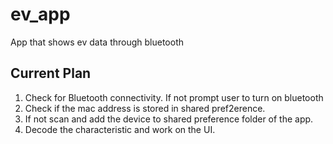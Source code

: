 # ev_app

App that shows ev data through bluetooth

## Current Plan
1. Check for Bluetooth connectivity. If not prompt user to turn on bluetooth
2. Check if the mac address is stored in shared pref2erence.
3. If not scan and add the device to shared preference folder of the app.
4. Decode the characteristic and work on the UI.
